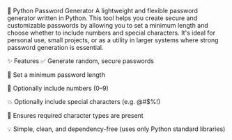 🔐 Python Password Generator
A lightweight and flexible password generator written in Python. This tool helps you create secure and customizable passwords by allowing you to set a minimum length and choose whether to include numbers and special characters. It's ideal for personal use, small projects, or as a utility in larger systems where strong password generation is essential.

✨ Features
✅ Generate random, secure passwords

🔢 Set a minimum password length

🔁 Optionally include numbers (0–9)

💥 Optionally include special characters (e.g. @#$%!)

🧠 Ensures required character types are present

💡 Simple, clean, and dependency-free (uses only Python standard libraries)
